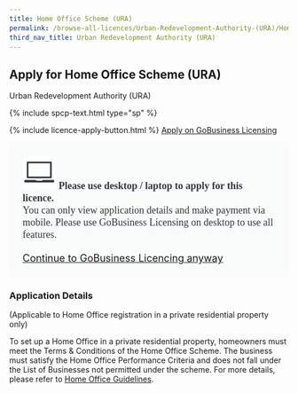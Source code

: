 ```yaml
---
title: Home Office Scheme (URA)
permalink: /browse-all-licences/Urban-Redevelopment-Authority-(URA)/Home-Office-Scheme-(URA)
third_nav_title: Urban Redevelopment Authority (URA)
---
```


## Apply for Home Office Scheme (URA)

Urban Redevelopment Authority (URA)

{% include spcp-text.html type="sp" %}

{% include licence-apply-button.html %}
<a class="btn" id = "desktopNotice" href="https://licence1.business.gov.sg/feportal/web/frontier/eAdvisor?redirection=true&selectedLicenceIds=41" target="_blank" rel="noopener">Apply on GoBusiness Licensing</a>
<div id = "mobileNotice" style="background: #F9FAFA; border-radius: 5px; width: auto; height: auto; padding: 24px 24px; font-size: 18px; color: #313840;">
<img src="/images/laptop.svg" alt="" style="height: 60px; width: 60px; margin-left: 0px;">
<span style="font-weight: bold; font-family: hknova-bold; font-size: 18px; ">Please use desktop / laptop to apply for this licence.</span><br>
<span style="font-family: hknova-regular;">You can only view application details and make payment via mobile. Please use GoBusiness Licensing on desktop to use all features.</span><br><br>
<a id="mobileNotice" href="https://licence1.business.gov.sg/feportal/web/frontier/eAdvisor?redirection=true&selectedLicenceIds=41" target="_blank" rel="noopener">Continue to GoBusiness Licencing anyway</a>
</div>

<H3>Application Details</H3>

<p>(Applicable to Home Office registration in a private residential property only)</p>
 <p>To set up a Home Office in a private residential property, homeowners must meet the Terms & Conditions of the Home Office Scheme. The business must satisfy the Home Office Performance Criteria and does not fall under the List of Businesses not permitted under the scheme. For more details, please refer to <a href="https://www.ura.gov.sg/Corporate/Guidelines/Home-Business/Home-Office-Scheme" target="_blank" rel="noopener">Home Office Guidelines</a>.</p>

